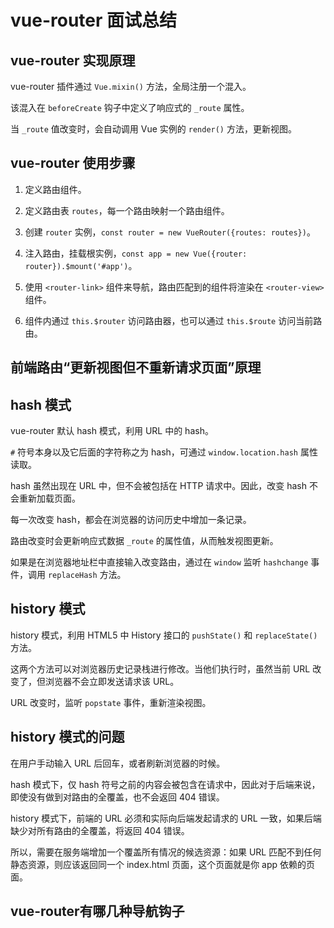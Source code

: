 # vue-router 面试总结

## vue-router 实现原理

vue-router 插件通过 `Vue.mixin()` 方法，全局注册一个混入。

该混入在 `beforeCreate` 钩子中定义了响应式的 `_route` 属性。

当 `_route` 值改变时，会自动调用 Vue 实例的 `render()` 方法，更新视图。

## vue-router 使用步骤

1. 定义路由组件。

2. 定义路由表 `routes`，每一个路由映射一个路由组件。

3. 创建 `router` 实例，`const router = new VueRouter({routes: routes})`。

4. 注入路由，挂载根实例，`const app = new Vue({router: router}).$mount('#app')`。

5. 使用 `<router-link>` 组件来导航，路由匹配到的组件将渲染在 `<router-view>` 组件。

6. 组件内通过 `this.$router` 访问路由器，也可以通过 `this.$route` 访问当前路由。

## 前端路由“更新视图但不重新请求页面”原理

## hash 模式

vue-router 默认 hash 模式，利用 URL 中的 hash。

`#` 符号本身以及它后面的字符称之为 hash，可通过 `window.location.hash` 属性读取。

hash 虽然出现在 URL 中，但不会被包括在 HTTP 请求中。因此，改变 hash 不会重新加载页面。

每一次改变 hash，都会在浏览器的访问历史中增加一条记录。

路由改变时会更新响应式数据 `_route` 的属性值，从而触发视图更新。

如果是在浏览器地址栏中直接输入改变路由，通过在 `window` 监听 `hashchange` 事件，调用 `replaceHash` 方法。

## history 模式

history 模式，利用 HTML5 中 History 接口的 `pushState()` 和 `replaceState()` 方法。

这两个方法可以对浏览器历史记录栈进行修改。当他们执行时，虽然当前 URL 改变了，但浏览器不会立即发送请求该 URL。

URL 改变时，监听 `popstate` 事件，重新渲染视图。

## history 模式的问题

在用户手动输入 URL 后回车，或者刷新浏览器的时候。

hash 模式下，仅 hash 符号之前的内容会被包含在请求中，因此对于后端来说，即使没有做到对路由的全覆盖，也不会返回 404 错误。

history 模式下，前端的 URL 必须和实际向后端发起请求的 URL 一致，如果后端缺少对所有路由的全覆盖，将返回 404 错误。

所以，需要在服务端增加一个覆盖所有情况的候选资源：如果 URL 匹配不到任何静态资源，则应该返回同一个 index.html 页面，这个页面就是你 app 依赖的页面。

## vue-router有哪几种导航钩子

